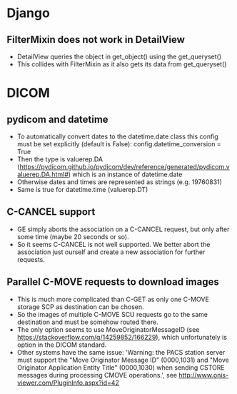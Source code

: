 # Django

## FilterMixin does not work in DetailView

-   DetailView queries the object in get_object() using the get_queryset()
-   This collides with FilterMixin as it also gets its data from get_queryset()

# DICOM

## pydicom and datetime

-   To automatically convert dates to the datetime.date class this config must be set explicitly (default is False): config.datetime_conversion = True
-   Then the type is valuerep.DA (https://pydicom.github.io/pydicom/dev/reference/generated/pydicom.valuerep.DA.html#) which is an instance of datetime.date
-   Otherwise dates and times are represented as strings (e.g. 19760831)
-   Same is true for datetime.time (valuerep.DT)

## C-CANCEL support

-   GE simply aborts the association on a C-CANCEL request, but only after some time (maybe 20 seconds or so).
-   So it seems C-CANCEL is not well supported. We better abort the association just ourself and create a new association for further requests.

## Parallel C-MOVE requests to download images

-   This is much more complicated than C-GET as only one C-MOVE storage SCP as destination can be chosen.
-   So the images of multiple C-MOVE SCU requests go to the same destination and must be somehow routed there.
-   The only option seems to use MoveOriginatorMessageID (see https://stackoverflow.com/q/14259852/166229), which unfortunately is option in the DICOM standard.
-   Other systems have the same issue: 'Warning: the PACS station server must support the "Move Originator Message ID" (0000,1031) and "Move Originator Application Entity Title" (0000,1030) when sending CSTORE messages during processing CMOVE operations.', see http://www.onis-viewer.com/PluginInfo.aspx?id=42
